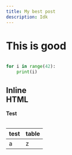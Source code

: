 ```yaml
---
title: My best post
description: Idk
---
```


# This is good

```python

for i in range(42):
    print(i)

```

<h2>Inline </br> HTML</h2>

<div class="test">

**Test**

<table class="some table">

| test | table |
| ---- | ----- |
| a    | z     |

</table>

</div>
